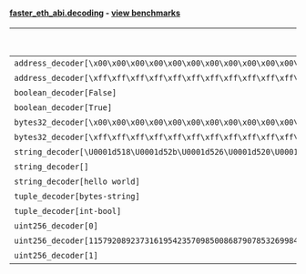 #### [faster_eth_abi.decoding](https://github.com/BobTheBuidler/faster-eth-abi/blob/master/faster_eth_abi/decoding.py) - [view benchmarks](https://github.com/BobTheBuidler/faster-eth-abi/blob/master/benchmarks/test_decoding_benchmarks.py)

| Function | Reference Mean | Faster Mean | % Change | Speedup (%) | x Faster | Faster |
|----------|---------------|-------------|----------|-------------|----------|--------|
| `address_decoder[\x00\x00\x00\x00\x00\x00\x00\x00\x00\x00\x00\x00\x00\x00\x00\x00\x00\x00\x00\x01]` | 0.01689216636208161 | 0.009775391970584215 | 42.13% | 72.80% | 1.73x | ✅ |
| `address_decoder[\xff\xff\xff\xff\xff\xff\xff\xff\xff\xff\xff\xff\xff\xff\xff\xff\xff\xff\xff\xff]` | 0.01707838049999517 | 0.00988935224510705 | 42.09% | 72.69% | 1.73x | ✅ |
| `boolean_decoder[False]` | 0.009068288157410339 | 0.006826170263511474 | 24.72% | 32.85% | 1.33x | ✅ |
| `boolean_decoder[True]` | 0.009085531899086789 | 0.006856732102193687 | 24.53% | 32.51% | 1.33x | ✅ |
| `bytes32_decoder[\x00\x00\x00\x00\x00\x00\x00\x00\x00\x00\x00\x00\x00\x00\x00\x00\x00\x00\x00\x00\x00\x00\x00\x00\x00\x00\x00\x00\x00\x00\x00\x00]` | 0.008943264090089952 | 0.006547490598689508 | 26.79% | 36.59% | 1.37x | ✅ |
| `bytes32_decoder[\xff\xff\xff\xff\xff\xff\xff\xff\xff\xff\xff\xff\xff\xff\xff\xff\xff\xff\xff\xff\xff\xff\xff\xff\xff\xff\xff\xff\xff\xff\xff\xff]` | 0.008966880504498771 | 0.006569318928106494 | 26.74% | 36.50% | 1.36x | ✅ |
| `string_decoder[\U0001d518\U0001d52b\U0001d526\U0001d520\U0001d52c\U0001d521\U0001d522]` | 0.01510022919697893 | 0.011039036277780825 | 26.89% | 36.79% | 1.37x | ✅ |
| `string_decoder[]` | 0.014694073134330835 | 0.01069468781720413 | 27.22% | 37.40% | 1.37x | ✅ |
| `string_decoder[hello world]` | 0.014965869552244854 | 0.010841962549454446 | 27.56% | 38.04% | 1.38x | ✅ |
| `tuple_decoder[bytes-string]` | 0.01847987951851935 | 0.01407855745069227 | 23.82% | 31.26% | 1.31x | ✅ |
| `tuple_decoder[int-bool]` | 0.012966676266660215 | 0.010497578684211667 | 19.04% | 23.52% | 1.24x | ✅ |
| `uint256_decoder[0]` | 0.009472510247620188 | 0.007042279000000357 | 25.66% | 34.51% | 1.35x | ✅ |
| `uint256_decoder[115792089237316195423570985008687907853269984665640564039457584007913129639935]` | 0.009453984846162965 | 0.00716274510713788 | 24.24% | 31.99% | 1.32x | ✅ |
| `uint256_decoder[1]` | 0.009499126790465847 | 0.007038998077466114 | 25.90% | 34.95% | 1.35x | ✅ |
